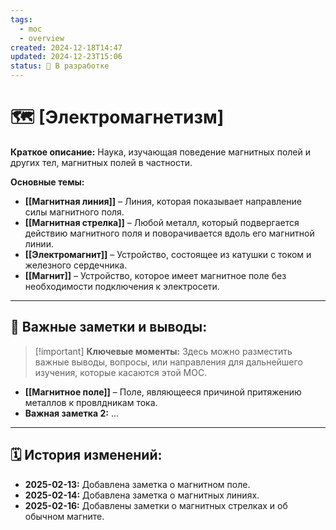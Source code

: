 ```yaml
---
tags:
  - moc
  - overview
created: 2024-12-18T14:47
updated: 2024-12-23T15:06
status: 🚧 В разработке
---
```


# 🗺️ **[Электромагнетизм]**

**Краткое описание:**  Наука, изучающая поведение магнитных полей и других тел, магнитных полей в частности.

**Основные темы:**

- **[[Магнитная линия]]**  – Линия, которая показывает направление силы магнитного поля.
- **[[Магнитная стрелка]]** – Любой металл, который подвергается действию магнитного поля и поворачивается вдоль его магнитной линии.
- **[[Электромагнит]]** – Устройство, состоящее из катушки с током и железного сердечника.
- **[[Магнит]]** – Устройство, которое имеет магнитное поле без необходимости подключения к электросети.

---

## 📌 **Важные заметки и выводы:**

> [!important] **Ключевые моменты:** Здесь можно разместить важные выводы, вопросы, или направления для дальнейшего изучения, которые касаются этой MOC.

- **[[Магнитное поле]]** – Поле, являющееся причиной притяжению металлов к провлдникам тока.
- **Важная заметка 2:** ...

---

## 🗓️ **История изменений:**

- **2025-02-13:**  Добавлена заметка о магнитном поле.
- **2025-02-14:**  Добавлена заметка о магнитных линиях.
- **2025-02-16:** Добавлены заметки о магнитных стрелках и об обычном магните.